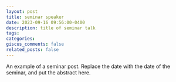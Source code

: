 ```yaml
---
layout: post
title: seminar speaker
date: 2023-09-16 09:56:00-0400
description: title of seminar talk
tags: 
categories: 
giscus_comments: false
related_posts: false
---
```

An example of a seminar post. Replace the date with the date of the seminar,
and put the abstract here.

